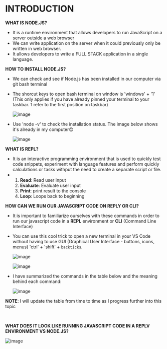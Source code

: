 # INTRODUCTION

**WHAT IS NODE.JS?**
* It is a runtime environment that allows developers to run JavaScript on a server outside a web browser
* We can write application on the server when it could previously only be written in web browser.
* It allows developers to write a FULL STACK application in a single language.

**HOW TO INSTALL NODE.JS?**
* We can check and see if Node.js has been installed in our computer via git bash terminal
* The shorcut keys to open bash terminal on window is 'windows' + '1' (This only applies if you have already pinned your terminal to your taskbar. 1 refer to the first position on taskbar)
  
  ![image](https://github.com/asyikin22/Node.js/assets/148519441/1cdc2c30-1a7e-4195-bb7d-6f5de09a2f18)

* Use 'node -v' to check the installation status. The image below shows it's already in my computer😊
  
  ![image](https://github.com/asyikin22/Node.js/assets/148519441/13922a98-7193-41a2-afe5-7ca4e3838a82)

**WHAT IS REPL?**
* It is an interactive programming environment that is used to quickly test code snippets, experiment with language features and perform quickly calculations or tasks withput the need to create a separate script or file.
*   1. **Read**: Read user input
    2. **Evaluate**: Evaluate user input
    3. **Print**: print result to the console
    4. **Loop**: Loops back to beginning
 
**HOW CAN WE RUN OUR JAVASCRIPT CODE ON REPLY OR CLI?**
* It is important to familiarize ourselves with these commands in order to run our javascript code in a **REPL** environment or **CLI** (Command Line Interface)
* You can use this cool trick to open a new terminal in your VS Code without having to use GUI (Graphical User Interface - buttons, icons, menus) 'ctrl' + 'shift' + `backticks`.
  
  ![image](https://github.com/asyikin22/Node.js/assets/148519441/c65b2e49-b3a8-4096-8467-693abe0bd1a4)

  ![image](https://github.com/asyikin22/Node.js/assets/148519441/36f96cba-acf9-420b-a69d-35373bd31e74)


* I have summarized the commands in the table below and the meaning behind each command:

  ![image](https://github.com/asyikin22/Node.js/assets/148519441/ff85dc2c-97c0-424e-be5a-cc6d161c1576)

**NOTE**: I will update the table from time to time as I progress further into this topic

<br>

**WHAT DOES IT LOOK LIKE RUNNING JAVASCRIPT CODE IN A REPLV ENVIRONMENT VS NODE.JS?**

![image](https://github.com/asyikin22/Node.js/assets/148519441/040032e2-a465-401f-8938-6e704613aeac)





